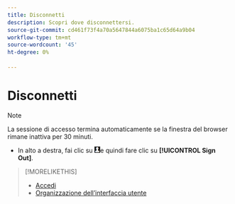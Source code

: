 ```yaml
---
title: Disconnetti
description: Scopri dove disconnettersi.
source-git-commit: cd461f73f4a70a5647844a6075ba1c65d64a9b04
workflow-type: tm+mt
source-wordcount: '45'
ht-degree: 0%

---
```


# Disconnetti

>[!NOTE]
>
>La sessione di accesso termina automaticamente se la finestra del browser rimane inattiva per 30 minuti.

* In alto a destra, fai clic su ![Profilo utente](/help/search-social-commerce/assets/user-profile.png "Profilo utente")e quindi fare clic su **[!UICONTROL Sign Out]**.

>[!MORELIKETHIS]
>
>* [Accedi](log-in.md)
>* [Organizzazione dell’interfaccia utente](user-interface.md)


